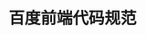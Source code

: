 <!--
 * @Author: Shaw
 * @Date: 2021-06-16 10:31:03
 * @Description: 前端代码规范
 * @LastEditors: Shaw
 * @LastEditTime: 2021-06-17 14:02:54
-->

# 百度前端代码规范
